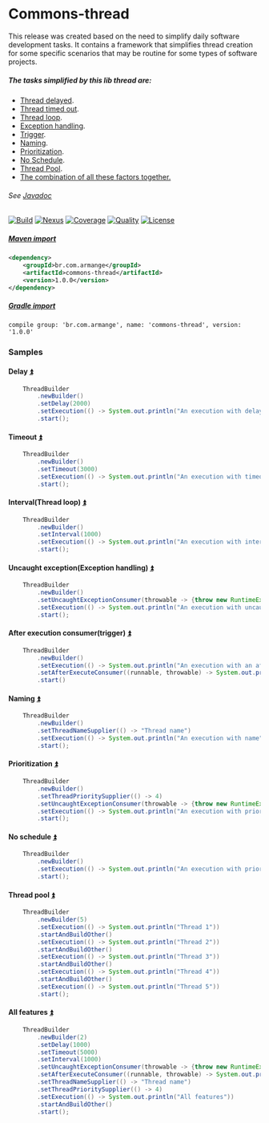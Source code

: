 # Commons-thread

This release was created based on the need to simplify daily software development tasks. It contains a framework that simplifies thread creation for some specific scenarios that may be routine for some types of software projects.

<a name="summary"></a>

##### The tasks simplified by this lib thread are:
- [Thread delayed](#delay).
- [Thread timed out](#timeout).
- [Thread loop](#interval).
- [Exception handling](#uncaughtexception).
- [Trigger](#afterexecution).
- [Naming](#naming).
- [Prioritization](#prioritization).
- [No Schedule](#noschedule).
- [Thread Pool](#threadpool).
- [The combination of all these factors together.](#allfeatures)

###### See [Javadoc](https://armange.github.io/j-commons/commons-thread/)

[![Build][buildbadge]](https://github.com/armange/j-commons/commits/master) 
[![Nexus][nexusbadge]](https://search.maven.org/artifact/br.com.armange/commons-thread) 
[![Coverage][coveragebadge]](https://sonarcloud.io/dashboard?id=armange_j-commons-commons-thread) 
[![Quality][qualitybadge]](https://sonarcloud.io/dashboard?id=armange_j-commons-commons-thread) 
[![License][licensebadge]](https://github.com/armange/j-commons/blob/development/LICENSE)

[buildbadge]: https://img.shields.io/github/workflow/status/armange/j-commons/Java%20CI?style=for-the-badge "Build Status"
[nexusbadge]: https://img.shields.io/nexus/r/br.com.armange/commons-thread?server=https%3A%2F%2Foss.sonatype.org&style=for-the-badge 
[coveragebadge]: https://img.shields.io/sonar/coverage/armange_j-commons-commons-thread?server=https%3A%2F%2Fsonarcloud.io&style=for-the-badge 
[qualitybadge]: https://img.shields.io/sonar/quality_gate/armange_j-commons-commons-thread?server=https%3A%2F%2Fsonarcloud.io&style=for-the-badge
[licensebadge]: https://img.shields.io/github/license/armange/j-commons?style=for-the-badge

##### [Maven import](https://search.maven.org/artifact/br.com.armange/commons-thread)

```xml
<dependency>
    <groupId>br.com.armange</groupId>
    <artifactId>commons-thread</artifactId>
    <version>1.0.0</version>
</dependency>
```

##### [Gradle import](https://search.maven.org/artifact/br.com.armange/commons-thread)

```
compile group: 'br.com.armange', name: 'commons-thread', version: '1.0.0'
```

### Samples

<a name="delay"></a>

#### Delay [:arrow_double_up:](#summary)
```java
    ThreadBuilder
        .newBuilder()
        .setDelay(2000)
        .setExecution(() -> System.out.println("An execution with delay"))
        .start();
```

<a name="timeout"></a>

#### Timeout [:arrow_double_up:](#summary)
```java
    ThreadBuilder
        .newBuilder()
        .setTimeout(3000)
        .setExecution(() -> System.out.println("An execution with timeout"))
        .start();
```

<a name="interval"></a>

#### Interval(Thread loop) [:arrow_double_up:](#summary)
```java
    ThreadBuilder
        .newBuilder()
        .setInterval(1000)
        .setExecution(() -> System.out.println("An execution with interval"))
        .start();
```

<a name="uncaughtexception"></a>

#### Uncaught exception(Exception handling) [:arrow_double_up:](#summary)
```java
    ThreadBuilder
        .newBuilder()
        .setUncaughtExceptionConsumer(throwable -> {throw new RuntimeException(throwable);})
        .setExecution(() -> System.out.println("An execution with uncaught exception"))
        .start();
```

<a name="afterexecution"></a>

#### After execution consumer(trigger) [:arrow_double_up:](#summary)
```java
    ThreadBuilder
        .newBuilder()
        .setExecution(() -> System.out.println("An execution with an after-execution consumer"))
        .setAfterExecuteConsumer((runnable, throwable) -> System.out.println("The thread has already been finished"))
        .start()
```

<a name="naming"></a>

#### Naming [:arrow_double_up:](#summary)
```java
    ThreadBuilder
        .newBuilder()
        .setThreadNameSupplier(() -> "Thread name")
        .setExecution(() -> System.out.println("An execution with name"))
        .start();
```

<a name="prioritization"></a>

#### Prioritization [:arrow_double_up:](#summary)
```java
    ThreadBuilder
        .newBuilder()
        .setThreadPrioritySupplier(() -> 4)
        .setUncaughtExceptionConsumer(throwable -> {throw new RuntimeException(throwable);})
        .setExecution(() -> System.out.println("An execution with priority"))
        .start();
```

<a name="noschedule"></a>

#### No schedule [:arrow_double_up:](#summary)
```java
    ThreadBuilder
        .newBuilder()
        .setExecution(() -> System.out.println("An execution with priority"))
        .start();
```

<a name="threadpool"></a>

#### Thread pool [:arrow_double_up:](#summary)
```java
    ThreadBuilder
        .newBuilder(5)
        .setExecution(() -> System.out.println("Thread 1"))
        .startAndBuildOther()
        .setExecution(() -> System.out.println("Thread 2"))
        .startAndBuildOther()
        .setExecution(() -> System.out.println("Thread 3"))
        .startAndBuildOther()
        .setExecution(() -> System.out.println("Thread 4"))
        .startAndBuildOther()
        .setExecution(() -> System.out.println("Thread 5"))
        .start();
```
<a name="allfeatures"></a>

#### All features [:arrow_double_up:](#summary)
```java
    ThreadBuilder
        .newBuilder(2)
        .setDelay(1000)
        .setTimeout(5000)
        .setInterval(1000)
        .setUncaughtExceptionConsumer(throwable -> {throw new RuntimeException(throwable);})
        .setAfterExecuteConsumer((runnable, throwable) -> System.out.println("The thread has already been finished"))
        .setThreadNameSupplier(() -> "Thread name")
        .setThreadPrioritySupplier(() -> 4)
        .setExecution(() -> System.out.println("All features"))
        .startAndBuildOther()
        .start();
```